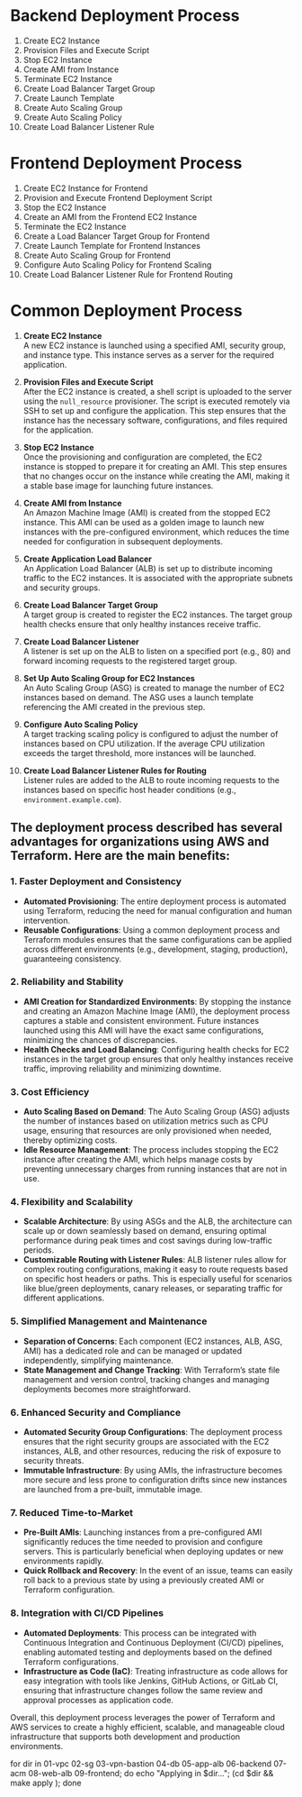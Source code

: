 # Backend Deployment Process

1. Create EC2 Instance
2. Provision Files and Execute Script
3. Stop EC2 Instance
4. Create AMI from Instance
5. Terminate EC2 Instance
6. Create Load Balancer Target Group
7. Create Launch Template
8. Create Auto Scaling Group
9. Create Auto Scaling Policy
10. Create Load Balancer Listener Rule


# Frontend Deployment Process

1. Create EC2 Instance for Frontend
2. Provision and Execute Frontend Deployment Script
3. Stop the EC2 Instance
4. Create an AMI from the Frontend EC2 Instance
5. Terminate the EC2 Instance
6. Create a Load Balancer Target Group for Frontend
7. Create Launch Template for Frontend Instances
8. Create Auto Scaling Group for Frontend
9. Configure Auto Scaling Policy for Frontend Scaling
10. Create Load Balancer Listener Rule for Frontend Routing

# Common Deployment Process

1. **Create EC2 Instance**  
   A new EC2 instance is launched using a specified AMI, security group, and instance type. This instance serves as a server for the required application.

2. **Provision Files and Execute Script**  
   After the EC2 instance is created, a shell script is uploaded to the server using the `null_resource` provisioner. The script is executed remotely via SSH to set up and configure the application. This step ensures that the instance has the necessary software, configurations, and files required for the application.

3. **Stop EC2 Instance**  
   Once the provisioning and configuration are completed, the EC2 instance is stopped to prepare it for creating an AMI. This step ensures that no changes occur on the instance while creating the AMI, making it a stable base image for launching future instances.

4. **Create AMI from Instance**  
   An Amazon Machine Image (AMI) is created from the stopped EC2 instance. This AMI can be used as a golden image to launch new instances with the pre-configured environment, which reduces the time needed for configuration in subsequent deployments.

5. **Create Application Load Balancer**  
   An Application Load Balancer (ALB) is set up to distribute incoming traffic to the EC2 instances. It is associated with the appropriate subnets and security groups.

6. **Create Load Balancer Target Group**  
   A target group is created to register the EC2 instances. The target group health checks ensure that only healthy instances receive traffic.

7. **Create Load Balancer Listener**  
   A listener is set up on the ALB to listen on a specified port (e.g., 80) and forward incoming requests to the registered target group.

8. **Set Up Auto Scaling Group for EC2 Instances**  
   An Auto Scaling Group (ASG) is created to manage the number of EC2 instances based on demand. The ASG uses a launch template referencing the AMI created in the previous step.

9. **Configure Auto Scaling Policy**  
   A target tracking scaling policy is configured to adjust the number of instances based on CPU utilization. If the average CPU utilization exceeds the target threshold, more instances will be launched.

10. **Create Load Balancer Listener Rules for Routing**  
    Listener rules are added to the ALB to route incoming requests to the instances based on specific host header conditions (e.g., `environment.example.com`).




## The deployment process described has several advantages for organizations using AWS and Terraform. Here are the main benefits:

### **1. Faster Deployment and Consistency**
- **Automated Provisioning**: The entire deployment process is automated using Terraform, reducing the need for manual configuration and human intervention.
- **Reusable Configurations**: Using a common deployment process and Terraform modules ensures that the same configurations can be applied across different environments (e.g., development, staging, production), guaranteeing consistency.

### **2. Reliability and Stability**
- **AMI Creation for Standardized Environments**: By stopping the instance and creating an Amazon Machine Image (AMI), the deployment process captures a stable and consistent environment. Future instances launched using this AMI will have the exact same configurations, minimizing the chances of discrepancies.
- **Health Checks and Load Balancing**: Configuring health checks for EC2 instances in the target group ensures that only healthy instances receive traffic, improving reliability and minimizing downtime.

### **3. Cost Efficiency**
- **Auto Scaling Based on Demand**: The Auto Scaling Group (ASG) adjusts the number of instances based on utilization metrics such as CPU usage, ensuring that resources are only provisioned when needed, thereby optimizing costs.
- **Idle Resource Management**: The process includes stopping the EC2 instance after creating the AMI, which helps manage costs by preventing unnecessary charges from running instances that are not in use.

### **4. Flexibility and Scalability**
- **Scalable Architecture**: By using ASGs and the ALB, the architecture can scale up or down seamlessly based on demand, ensuring optimal performance during peak times and cost savings during low-traffic periods.
- **Customizable Routing with Listener Rules**: ALB listener rules allow for complex routing configurations, making it easy to route requests based on specific host headers or paths. This is especially useful for scenarios like blue/green deployments, canary releases, or separating traffic for different applications.

### **5. Simplified Management and Maintenance**
- **Separation of Concerns**: Each component (EC2 instances, ALB, ASG, AMI) has a dedicated role and can be managed or updated independently, simplifying maintenance.
- **State Management and Change Tracking**: With Terraform’s state file management and version control, tracking changes and managing deployments becomes more straightforward.

### **6. Enhanced Security and Compliance**
- **Automated Security Group Configurations**: The deployment process ensures that the right security groups are associated with the EC2 instances, ALB, and other resources, reducing the risk of exposure to security threats.
- **Immutable Infrastructure**: By using AMIs, the infrastructure becomes more secure and less prone to configuration drifts since new instances are launched from a pre-built, immutable image.

### **7. Reduced Time-to-Market**
- **Pre-Built AMIs**: Launching instances from a pre-configured AMI significantly reduces the time needed to provision and configure servers. This is particularly beneficial when deploying updates or new environments rapidly.
- **Quick Rollback and Recovery**: In the event of an issue, teams can easily roll back to a previous state by using a previously created AMI or Terraform configuration.

### **8. Integration with CI/CD Pipelines**
- **Automated Deployments**: This process can be integrated with Continuous Integration and Continuous Deployment (CI/CD) pipelines, enabling automated testing and deployments based on the defined Terraform configurations.
- **Infrastructure as Code (IaC)**: Treating infrastructure as code allows for easy integration with tools like Jenkins, GitHub Actions, or GitLab CI, ensuring that infrastructure changes follow the same review and approval processes as application code.

Overall, this deployment process leverages the power of Terraform and AWS services to create a highly efficient, scalable, and manageable cloud infrastructure that supports both development and production environments.



for dir in 01-vpc 02-sg 03-vpn-bastion 04-db 05-app-alb 06-backend 07-acm 08-web-alb 09-frontend; do echo "Applying in $dir..."; (cd $dir && make apply ); done

